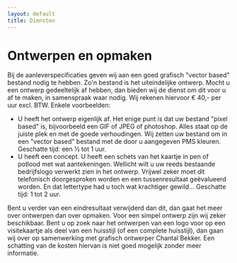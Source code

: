 ```yaml
---
layout: default
title: Diensten
---
```


# Ontwerpen en opmaken

Bij de aanleverspecificaties geven wij aan een goed grafisch "vector based" bestand nodig te hebben. Zo'n bestand is het uiteindelijke ontwerp. Mocht u een ontwerp gedeeltelijk af hebben, dan bieden wij de dienst om dit voor u af te maken, in samenspraak waar nodig. Wij rekenen hiervoor € 40,- per uur excl. BTW. Enkele voorbeelden:

- U heeft het ontwerp eigenlijk af. Het enige punt is dat uw bestand "pixel based" is, bijvoorbeeld een GIF of JPEG of photoshop. Alles staat op de juiste plek en met de goede verhoudingen. Wij zetten uw bestand om in een "vector based" bestand met de door u aangegeven PMS kleuren. Geschatte tijd: een ½ tot 1 uur.
- U heeft een concept. U heeft een schets van het kaartje in pen of potlood met wat aantekeningen. Wellicht wilt u uw reeds bestaande bedrijfslogo verwerkt zien in het ontwerp. Vrijwel zeker moet dit telefonisch doorgesproken worden en een tussenresultaat geëvalueerd worden. En dat lettertype had u toch wat krachtiger gewild... Geschatte tijd: 1 tot 2 uur.

Bent u verder van een eindresultaat verwijderd dan dit, dan gaat het meer over ontwerpen dan over opmaken. Voor een simpel ontwerp zijn wij zeker beschikbaar. Bent u op zoek naar het ontwerpen van een logo voor op een visitekaartje als deel van een huisstijl (of een complete huisstijl), dan gaan wij over op samenwerking met grafisch ontwerper Chantal Bekker. Een schatting van de kosten hiervan is niet goed mogelijk zonder meer informatie.

